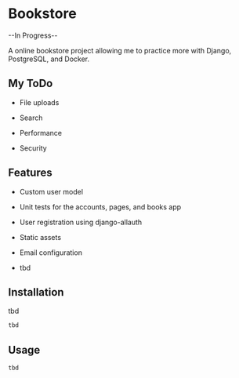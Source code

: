 # Bookstore

--In Progress--

A online bookstore project allowing me to practice more with Django, PostgreSQL, and Docker.

## My ToDo

- File uploads

- Search

- Performance

- Security

## Features

- Custom user model

- Unit tests for the accounts, pages, and books app

- User registration using django-allauth

- Static assets

- Email configuration

- tbd

## Installation

tbd

```bash
tbd
```

## Usage

```python
tbd
```